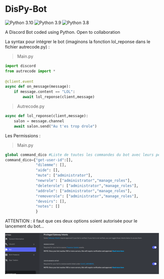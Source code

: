 # DisPy-Bot

![Python 3.10](https://img.shields.io/badge/python-3.10-green.svg)
![Python 3.9](https://img.shields.io/badge/python-3.9-green.svg)
![Python 3.8](https://img.shields.io/badge/python-3.8-green.svg)


A Discord Bot coded using Python. Open to collaboration

La syntax pour intégrer le bot (imaginons la fonction lol_reponse dans le fichier autrecode.py) :
> Main.py
```py
import discord
from autrecode import *

@client.event
async def on_message(message):
    if message.content == "LOL":
        await lol_reponse(client,message)
```
> Autrecode.py
```py
async def lol_reponse(client,message):
    salon = message.channel
    await salon.send("Au t'es trop drole")
```

Les Permissions :
> Main.py
````py
global command_dico #Liste de toutes les commandes du bot avec leurs permitions
command_dico={"get-user-id":[],
              "dilemme": [],
              "aide": [],
              "mute": ["administrator"],
              "newrole": ["administrator","manage_roles"],
              "deleterole": ["administrator","manage_roles"],
              "addrole": ["administrator","manage_roles"],
              "removerole": ["administrator","manage_roles"],
              "devoirs": [],
              "notes": []
              }
 ````

ATTENTION : il faut que ces deux options soient autorisée pour le lancement du bot...

<img src="presentation1.png">
